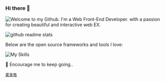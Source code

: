 ### Hi there 👋

![
Welcome to my Github.
I'm a Web Front-End Developer.
with a passion for creating beautiful and interactive  web EX.
](https://readme-typing-svg.herokuapp.com/?&color=859901&repeat=false&multiline=true&repeat=false&random=false&height=100&lines=Welcome+to+my+Github.;I'm+a+Web+Front-End+Developer;with+a+passion+for+creating;beautiful+and+interactive;+web+experiences.)

![github readme stats](https://github-readme-stats.vercel.app/api?username=xyy94813&locale=en&theme=solarized-light&show_icons=true&hide_border=true&count_private=true)

Below are the open source frameworks and tools I love:

![My Skills](https://skillicons.dev/icons?i=js,html,css,ts,wasm,md,deno,nodejs,graphql,react,redux,jest,gatsby,nextjs,vue,nuxtjs,webpack,vite,rollupjs,babel,docker,github,gitlab,sentry,vscode,figma,discord)
  
💪 Encourage me to keep going..

[`爱发电`](https://afdian.net/a/roxom)

